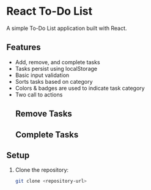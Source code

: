 # React To-Do List

A simple To-Do List application built with React.

## Features
- Add, remove, and complete tasks
- Tasks persist using localStorage
- Basic input validation
- Sorts tasks based on category
- Colors & badges are used to indicate task category
- Two call to actions 
  ## Remove Tasks
  ## Complete Tasks

## Setup
1. Clone the repository:
   ```bash
   git clone <repository-url>
